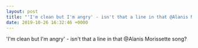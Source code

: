 ```yaml
---
layout: post
title: "'I'm clean but I'm angry' - isn't that a line in that @Alanis Morissette song?"
date: 2019-10-26 16:32:46 +0000
---
```


'I'm clean but I'm angry' - isn't that a line in that @Alanis Morissette song?

